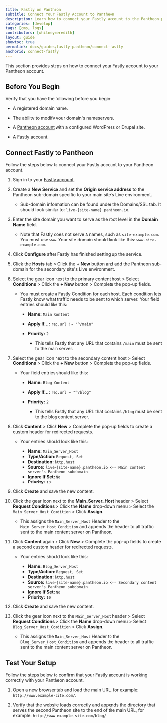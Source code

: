 ```yaml
---
title: Fastly on Pantheon
subtitle: Connect Your Fastly Account to Pantheon
description: Learn how to connect your Fastly account to the Pantheon platform.
categories: [develop]
tags: [cms, logs]
contributors: [whitneymeredith]
layout: guide
showtoc: true
permalink: docs/guides/fastly-pantheon/connect-fastly
anchorid: connect-fastly
---
```


This section provides steps on how to connect your Fastly account to your Pantheon account.

## Before You Begin

Verify that you have the following before you begin:

- A registered domain name.

- The ability to modify your domain's nameservers.

- A [Pantheon account](https://pantheon.io/register) with a configured WordPress or Drupal site.

- A [Fastly account](https://www.fastly.com/signup/).

## Connect Fastly to Pantheon

Follow the steps below to connect your Fastly account to your Pantheon account.

1. Sign in to your [Fastly account](https://www.fastly.com/signup/).

1. Create a **New Service** and set the **Origin service address** to the Pantheon sub-domain specific to your main site's Live environment. 

    - Sub-domain information can be found under the Domains/SSL tab. It should look similar to: `live-{site-name}.pantheon.io`.

1. Enter the site domain you want to serve as the root level in the **Domain Name** field.    
    
    - Note that Fastly does not serve `A` names, such as `site-example.com`. You must use `www`. Your site domain should look like this: `www.site-example.com`.

1. Click **Configure** after Fastly has finished setting up the service. 

1. Click the **Hosts** tab > Click the **+ New** button and add the Pantheon sub-domain for the secondary site's Live environment.

1. Select the <i class="fa fa-gear"></i> gear icon next to the primary content host > Select **Conditions** > Click the **+ New** button > Complete the pop-up fields.

    - You must create a Fastly Condition for each host. Each condition lets Fastly know what traffic needs to be sent to which server. Your field entries should like this:

        - **Name:** `Main Content`
        - **Apply If...:** `req.url !~ "^/main"`
        - **Priority:** `2`

            - This tells Fastly that any URL that contains `/main` must be sent to the main server.

    
1. Select the <i class="fa fa-gear"></i> gear icon next to the secondary content host > Select **Conditions** > Click the **+ New** button > Complete the pop-up fields.

    - Your field entries should like this:

        - **Name:** `Blog Content`
        - **Apply If...:** `req.url ~ "^/blog"`
        - **Priority:** `2`

            - This tells Fastly that any URL that contains `/blog` must be sent to the blog content server.

1. Click **Content** > Click **New** > Complete the pop-up fields to create a custom header for redirected requests.

    - Your entries should look like this: 

        - **Name:** `Main_Server_Host`
        - **Type/Action:** `Request, Set`
        - **Destination:** `http.host`
        - **Source:** `live-{site-name}.pantheon.io <-- Main content server's Pantheon subdomain`
        - **Ignore If Set:** `No`
        - **Priority:** `10`

1. Click **Create** and save the new content.

1. Click the <i class="fa fa-gear"></i> gear icon next to the **Main_Server_Host** header > Select **Request Conditions** > Click the **Name** drop-down menu > Select the `Main_Server_Host_Condition` > Click **Assign**. 

    - This assigns the `Main_Server_Host` Header to the `Main_Server_Host_Condition` and appends the header to all traffic sent to the main content server on Pantheon.

1. Click **Content** again > Click **New** > Complete the pop-up fields to create a second custom header for redirected requests.

    - Your entries should look like this: 

        - **Name:** `Blog_Server_Host`
        - **Type/Action:** `Request, Set`
        - **Destination:** `http.host`
        - **Source:** `live-{site-name}.pantheon.io <-- Secondary content server's Pantheon subdomain`
        - **Ignore If Set:** `No`
        - **Priority:** `10`

1. Click **Create** and save the new content.

1. Click the <i class="fa fa-gear"></i> gear icon next to the `Main_Server_Host` header > Select **Request Conditions** > Click the **Name** drop-down menu > Select `Blog_Server_Host_Condition` > Click **Assign**. 

    - This assigns the `Main_Server_Host` Header to the `Blog_Server_Host_Condition` and appends the header to all traffic sent to the main content server on Pantheon.

## Test Your Setup

Follow the steps below to confirm that your Fastly account is working correctly with your Pantheon account.

1. Open a new browser tab and load the main URL, for example: `http://www.example-site.com/`. 

1. Verify that the website loads correctly and appends the directory that serves the second Pantheon site to the end of the main URL, for example: `http://www.example-site.com/blog/`
